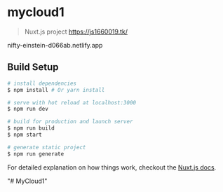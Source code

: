 # mycloud1

> Nuxt.js project
https://js1660019.tk/

nifty-einstein-d066ab.netlify.app
## Build Setup

``` bash
# install dependencies
$ npm install # Or yarn install

# serve with hot reload at localhost:3000
$ npm run dev

# build for production and launch server
$ npm run build
$ npm start

# generate static project
$ npm run generate
```

For detailed explanation on how things work, checkout the [Nuxt.js docs](https://github.com/nuxt/nuxt.js).

"# MyCloud1" 
